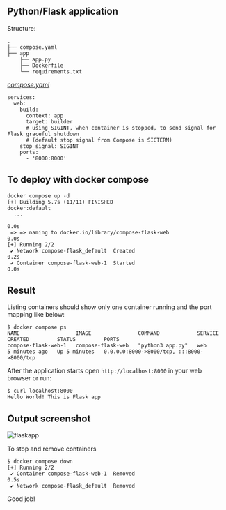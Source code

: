 ## Python/Flask application

Structure:

```
.
├── compose.yaml
├── app
    ├── app.py
    ├── Dockerfile
    └── requirements.txt

```

[_compose.yaml_](compose.yaml)

```
services:
  web:
    build:
      context: app
      target: builder
      # using SIGINT, when container is stopped, to send signal for Flask graceful shutdown
      # (default stop signal from Compose is SIGTERM)
    stop_signal: SIGINT
    ports:
      - '8000:8000'
```

## To deploy with docker compose

```
docker compose up -d
[+] Building 5.7s (11/11) FINISHED                                                                                                                                     docker:default
  ...

0.0s
 => => naming to docker.io/library/compose-flask-web                                                                                                         0.0s
[+] Running 2/2
 ✔ Network compose-flask_default  Created                                                                                                                    0.2s 
 ✔ Container compose-flask-web-1  Started                                                                                                                    0.0s
 ```

## Result

 Listing containers should show only one container running and the port mapping like below:

 ```
$ docker compose ps
NAME                  IMAGE               COMMAND            SERVICE   CREATED         STATUS         PORTS
compose-flask-web-1   compose-flask-web   "python3 app.py"   web       5 minutes ago   Up 5 minutes   0.0.0.0:8000->8000/tcp, :::8000->8000/tcp
```

After the application starts open `http://localhost:8000` in your web browser or run:

```
$ curl localhost:8000
Hello World! This is Flask app
```

## Output screenshot

![flaskapp](https://github.com/dinomite505/learning_docker/assets/131146683/e1e4ab28-926e-4e62-8034-ab61d281cc31)

To stop and remove containers

```
$ docker compose down
[+] Running 2/2
 ✔ Container compose-flask-web-1  Removed                                                                                                                    0.5s 
 ✔ Network compose-flask_default  Removed
```

Good job!
